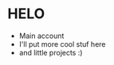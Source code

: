 # <b>HELO</b>
- Main account
- I'll put more cool stuf here
- and little projects :)

<!---
Luguca/Luguca is a ✨ special ✨ repository because its `README.md` (this file) appears on your GitHub profile.
You can click the Preview link to take a look at your changes.
--->
